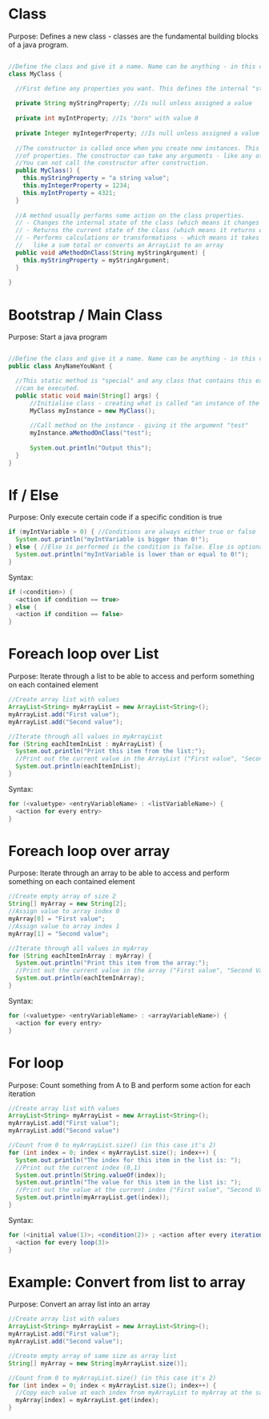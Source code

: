 # Class
Purpose: Defines a new class - classes are the fundamental building blocks of a java program.

```java

//Define the class and give it a name. Name can be anything - in this case "MyClass"
class MyClass {

  //First define any properties you want. This defines the internal "state" of your class.
  
  private String myStringProperty; //Is null unless assigned a value
  
  private int myIntProperty; //Is "born" with value 0
  
  private Integer myIntegerProperty; //Is null unless assigned a value
  
  //The constructor is called once when you create new instances. This is where you can do initialisation 
  //of properties. The constructor can take any arguments - like any other method.
  //You can not call the constructor after construction.
  public MyClass() {
    this.myStringProperty = "a string value";
    this.myIntegerProperty = 1234;
    this.myIntProperty = 4321;
  }
  
  //A method usually performs some action on the class properties. 
  // - Changes the internal state of the class (which means it changes the values of one or more properties on the class)
  // - Returns the current state of the class (which means it returns on or more values of the properties in the class)
  // - Performs calculations or transformations - which means it takes the internal state and converts it to something else
  //   like a sum total or converts an ArrayList to an array
  public void aMethodOnClass(String myStringArgument) {
    this.myStringProperty = myStringArgument;
  }
 
}

```

# Bootstrap / Main Class
Purpose: Start a java program

```java

//Define the class and give it a name. Name can be anything - in this case "AnyNameYouWant"
public class AnyNameYouWant {

  //This static method is "special" and any class that contains this exact method is considered a "program" that
  //can be executed.
  public static void main(String[] args) {
      //Initialise class - creating what is called "an instance of the class"
      MyClass myInstance = new MyClass();
      
      //Call method on the instance - giving it the argument "test"
      myInstance.aMethodOnClass("test");
      
      System.out.println("Output this");
  }
}

```

# If / Else
Purpose: Only execute certain code if a specific condition is true

```java
if (myIntVariable > 0) { //Conditions are always either true or false
  System.out.println("myIntVariable is bigger than 0!"); 
} else { //Else is performed is the condition is false. Else is optional
  System.out.println("myIntVariable is lower than or equal to 0!");
}

```

Syntax: 

```java
if (<condition>) {
  <action if condition == true>
} else { 
  <action if condition == false>
}

```


# Foreach loop over List
Purpose: Iterate through a list to be able to access and perform something on each contained element

```java
//Create array list with values
ArrayList<String> myArrayList = new ArrayList<String>();
myArrayList.add("First value");
myArrayList.add("Second value");

//Iterate through all values in myArrayList
for (String eachItemInList : myArrayList) {
  System.out.println("Print this item from the list:"); 
  //Print out the current value in the ArrayList ("First value", "Second Value")
  System.out.println(eachItemInList); 
}

```

Syntax: 

```java
for (<valuetype> <entryVariableName> : <listVariableName>) {
  <action for every entry>
}

```

# Foreach loop over array
Purpose: Iterate through an array to be able to access and perform something on each contained element

```java
//Create empty array of size 2
String[] myArray = new String[2];
//Assign value to array index 0
myArray[0] = "First value";
//Assign value to array index 1
myArray[1] = "Second value";

//Iterate through all values in myArray
for (String eachItemInArray : myArray) {
  System.out.println("Print this item from the array:"); 
  //Print out the current value in the array ("First value", "Second Value")
  System.out.println(eachItemInArray); 
}

```
Syntax: 

```java
for (<valuetype> <entryVariableName> : <arrayVariableName>) {
  <action for every entry>
}

```

# For loop
Purpose: Count something from A to B and perform some action for each iteration

```java
//Create array list with values
ArrayList<String> myArrayList = new ArrayList<String>();
myArrayList.add("First value");
myArrayList.add("Second value")

//Count from 0 to myArrayList.size() (in this case it's 2)
for (int index = 0; index < myArrayList.size(); index++) {
  System.out.println("The index for this item in the list is: "); 
  //Print out the current index (0,1)
  System.out.println(String.valueOf(index)); 
  System.out.println("The value for this item in the list is: "); 
  //Print out the value at the current index ("First value", "Second Value")
  System.out.println(myArrayList.get(index)); 
}

```

Syntax: 

```java
for (<initial value(1)>; <condition(2)> ; <action after every iteration(4)>) {
  <action for every loop(3)>
}

```

# Example: Convert from list to array
Purpose: Convert an array list into an array

```java
//Create array list with values
ArrayList<String> myArrayList = new ArrayList<String>();
myArrayList.add("First value");
myArrayList.add("Second value");

//Create empty array of same size as array list
String[] myArray = new String[myArrayList.size()];

//Count from 0 to myArrayList.size() (in this case it's 2)
for (int index = 0; index < myArrayList.size(); index++) {
  //Copy each value at each index from myArrayList to myArray at the same index 
  myArray[index] = myArrayList.get(index);
}



```

